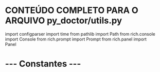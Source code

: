 # CONTEÚDO COMPLETO PARA O ARQUIVO py_doctor/utils.py

import configparser
import time
from pathlib import Path
from rich.console import Console
from rich.prompt import Prompt
from rich.panel import Panel

# --- Constantes ---
